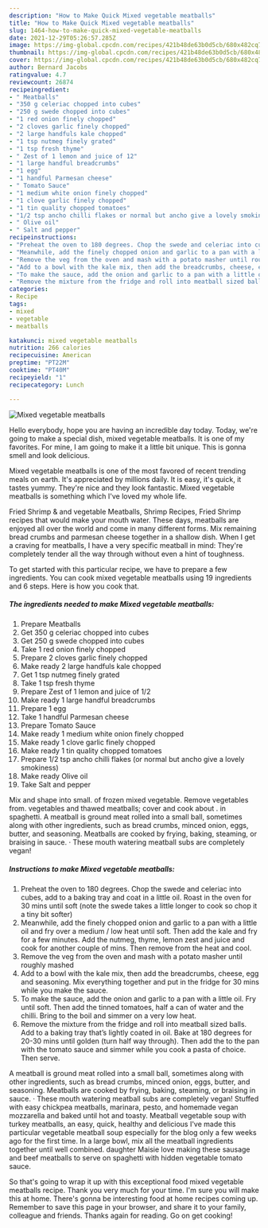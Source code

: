 ```yaml
---
description: "How to Make Quick Mixed vegetable meatballs"
title: "How to Make Quick Mixed vegetable meatballs"
slug: 1464-how-to-make-quick-mixed-vegetable-meatballs
date: 2021-12-29T05:26:57.285Z
image: https://img-global.cpcdn.com/recipes/421b48de63b0d5cb/680x482cq70/mixed-vegetable-meatballs-recipe-main-photo.jpg
thumbnail: https://img-global.cpcdn.com/recipes/421b48de63b0d5cb/680x482cq70/mixed-vegetable-meatballs-recipe-main-photo.jpg
cover: https://img-global.cpcdn.com/recipes/421b48de63b0d5cb/680x482cq70/mixed-vegetable-meatballs-recipe-main-photo.jpg
author: Bernard Jacobs
ratingvalue: 4.7
reviewcount: 26874
recipeingredient:
- " Meatballs"
- "350 g celeriac chopped into cubes"
- "250 g swede chopped into cubes"
- "1 red onion finely chopped"
- "2 cloves garlic finely chopped"
- "2 large handfuls kale chopped"
- "1 tsp nutmeg finely grated"
- "1 tsp fresh thyme"
- " Zest of 1 lemon and juice of 12"
- "1 large handful breadcrumbs"
- "1 egg"
- "1 handful Parmesan cheese"
- " Tomato Sauce"
- "1 medium white onion finely chopped"
- "1 clove garlic finely chopped"
- "1 tin quality chopped tomatoes"
- "1/2 tsp ancho chilli flakes or normal but ancho give a lovely smokiness"
- " Olive oil"
- " Salt and pepper"
recipeinstructions:
- "Preheat the oven to 180 degrees. Chop the swede and celeriac into cubes, add to a baking tray and coat in a little oil. Roast in the oven for 30 mins until soft (note the swede takes a little longer to cook so chop it a tiny bit softer)"
- "Meanwhile, add the finely chopped onion and garlic to a pan with a little oil and fry over a medium / low heat until soft. Then add the kale and fry for a few minutes. Add the nutmeg, thyme, lemon zest and juice and cook for another couple of mins. Then remove from the heat and cool."
- "Remove the veg from the oven and mash with a potato masher until roughly mashed"
- "Add to a bowl with the kale mix, then add the breadcrumbs, cheese, egg and seasoning. Mix everything together and put in the fridge for 30 mins while you make the sauce."
- "To make the sauce, add the onion and garlic to a pan with a little oil. Fry until soft. Then add the tinned tomatoes, half a can of water and the chilli. Bring to the boil and simmer on a very low heat."
- "Remove the mixture from the fridge and roll into meatball sized balls. Add to a baking tray that’s lightly coated in oil. Bake at 180 degrees for 20-30 mins until golden (turn half way through). Then add the to the pan with the tomato sauce and simmer while you cook a pasta of choice. Then serve."
categories:
- Recipe
tags:
- mixed
- vegetable
- meatballs

katakunci: mixed vegetable meatballs 
nutrition: 266 calories
recipecuisine: American
preptime: "PT22M"
cooktime: "PT40M"
recipeyield: "1"
recipecategory: Lunch

---
```



![Mixed vegetable meatballs](https://img-global.cpcdn.com/recipes/421b48de63b0d5cb/680x482cq70/mixed-vegetable-meatballs-recipe-main-photo.jpg)

Hello everybody, hope you are having an incredible day today. Today, we're going to make a special dish, mixed vegetable meatballs. It is one of my favorites. For mine, I am going to make it a little bit unique. This is gonna smell and look delicious.

Mixed vegetable meatballs is one of the most favored of recent trending meals on earth. It's appreciated by millions daily. It is easy, it's quick, it tastes yummy. They're nice and they look fantastic. Mixed vegetable meatballs is something which I've loved my whole life.

Fried Shrimp &amp; and vegetable Meatballs, Shrimp Recipes, Fried Shrimp recipes that would make your mouth water. These days, meatballs are enjoyed all over the world and come in many different forms. Mix remaining bread crumbs and parmesan cheese together in a shallow dish. When I get a craving for meatballs, I have a very specific meatball in mind: They&#39;re completely tender all the way through without even a hint of toughness.


To get started with this particular recipe, we have to prepare a few ingredients. You can cook mixed vegetable meatballs using 19 ingredients and 6 steps. Here is how you cook that.

<!--inarticleads1-->

##### The ingredients needed to make Mixed vegetable meatballs:

1. Prepare  Meatballs
1. Get 350 g celeriac chopped into cubes
1. Get 250 g swede chopped into cubes
1. Take 1 red onion finely chopped
1. Prepare 2 cloves garlic finely chopped
1. Make ready 2 large handfuls kale chopped
1. Get 1 tsp nutmeg finely grated
1. Take 1 tsp fresh thyme
1. Prepare  Zest of 1 lemon and juice of 1/2
1. Make ready 1 large handful breadcrumbs
1. Prepare 1 egg
1. Take 1 handful Parmesan cheese
1. Prepare  Tomato Sauce
1. Make ready 1 medium white onion finely chopped
1. Make ready 1 clove garlic finely chopped
1. Make ready 1 tin quality chopped tomatoes
1. Prepare 1/2 tsp ancho chilli flakes (or normal but ancho give a lovely smokiness)
1. Make ready  Olive oil
1. Take  Salt and pepper


Mix and shape into small. of frozen mixed vegetable. Remove vegetables from. vegetables and thawed meatballs; cover and cook about . in spaghetti. A meatball is ground meat rolled into a small ball, sometimes along with other ingredients, such as bread crumbs, minced onion, eggs, butter, and seasoning. Meatballs are cooked by frying, baking, steaming, or braising in sauce. · These mouth watering meatball subs are completely vegan! 

<!--inarticleads2-->

##### Instructions to make Mixed vegetable meatballs:

1. Preheat the oven to 180 degrees. Chop the swede and celeriac into cubes, add to a baking tray and coat in a little oil. Roast in the oven for 30 mins until soft (note the swede takes a little longer to cook so chop it a tiny bit softer)
1. Meanwhile, add the finely chopped onion and garlic to a pan with a little oil and fry over a medium / low heat until soft. Then add the kale and fry for a few minutes. Add the nutmeg, thyme, lemon zest and juice and cook for another couple of mins. Then remove from the heat and cool.
1. Remove the veg from the oven and mash with a potato masher until roughly mashed
1. Add to a bowl with the kale mix, then add the breadcrumbs, cheese, egg and seasoning. Mix everything together and put in the fridge for 30 mins while you make the sauce.
1. To make the sauce, add the onion and garlic to a pan with a little oil. Fry until soft. Then add the tinned tomatoes, half a can of water and the chilli. Bring to the boil and simmer on a very low heat.
1. Remove the mixture from the fridge and roll into meatball sized balls. Add to a baking tray that’s lightly coated in oil. Bake at 180 degrees for 20-30 mins until golden (turn half way through). Then add the to the pan with the tomato sauce and simmer while you cook a pasta of choice. Then serve.


A meatball is ground meat rolled into a small ball, sometimes along with other ingredients, such as bread crumbs, minced onion, eggs, butter, and seasoning. Meatballs are cooked by frying, baking, steaming, or braising in sauce. · These mouth watering meatball subs are completely vegan! Stuffed with easy chickpea meatballs, marinara, pesto, and homemade vegan mozzarella and baked until hot and toasty. Meatball vegetable soup with turkey meatballs, an easy, quick, healthy and delicious I&#39;ve made this particular vegetable meatball soup especially for the blog only a few weeks ago for the first time. In a large bowl, mix all the meatball ingredients together until well combined. daughter Maisie love making these sausage and beef meatballs to serve on spaghetti with hidden vegetable tomato sauce. 

So that's going to wrap it up with this exceptional food mixed vegetable meatballs recipe. Thank you very much for your time. I'm sure you will make this at home. There's gonna be interesting food at home recipes coming up. Remember to save this page in your browser, and share it to your family, colleague and friends. Thanks again for reading. Go on get cooking!
